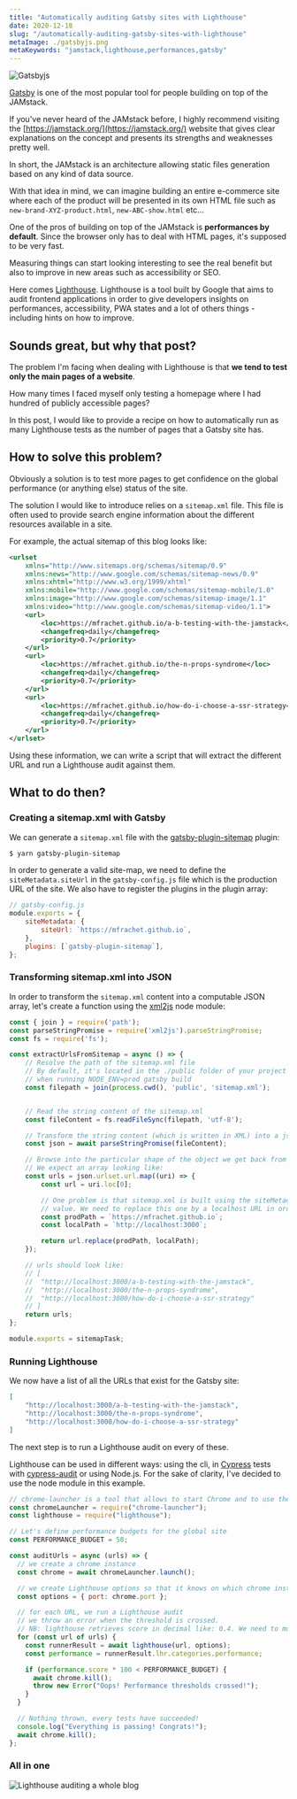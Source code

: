 ```yaml
---
title: "Automatically auditing Gatsby sites with Lighthouse"
date: 2020-12-18
slug: "/automatically-auditing-gatsby-sites-with-lighthouse"
metaImage: ./gatsbyjs.png
metaKeywords: "jamstack,lighthouse,performances,gatsby"
---
```


![Gatsbyjs](./gatsbyjs.png)


[Gatsby](https://www.gatsbyjs.com/) is one of the most popular tool for people building on top of the JAMstack.

If you've never heard of the JAMstack before, I highly recommend visiting the [https://jamstack.org/](https://jamstack.org/) website that gives clear explanations on the concept and presents its strengths and weaknesses pretty well.

In short, the JAMstack is an architecture allowing static files generation based on any kind of data source.

With that idea in mind, we can imagine building an entire e-commerce site where each of the product will be presented in its own HTML file such as `new-brand-XYZ-product.html`, `new-ABC-show.html` etc...

One of the pros of building on top of the JAMstack is **performances by default**. Since the browser only has to deal with HTML pages, it's supposed to be very fast.

Measuring things can start looking interesting to see the real benefit but also to improve in new areas such as accessibility or SEO.

Here comes [Lighthouse](https://developers.google.com/web/tools/lighthouse). Lighthouse is a tool built by Google that aims to audit frontend applications in order to give developers insights on performances, accessibility, PWA states and a lot of others things - including hints on how to improve.

## Sounds great, but why that post?

The problem I'm facing when dealing with Lighthouse is that **we tend to test only the main pages of a website**.

How many times I faced myself only testing a homepage where I had hundred of publicly accessible pages?

In this post, I would like to provide a recipe on how to automatically run as many Lighthouse tests as the number of pages that a Gatsby site has.

## How to solve this problem?

Obviously a solution is to test more pages to get confidence on the global performance (or anything else) status of the site.

The solution I would like to introduce relies on a `sitemap.xml` file. This file is often used to provide search engine information about the different resources available in a site. 

For example, the actual sitemap of this blog looks like:

```xml
<urlset
    xmlns="http://www.sitemaps.org/schemas/sitemap/0.9"
    xmlns:news="http://www.google.com/schemas/sitemap-news/0.9"
    xmlns:xhtml="http://www.w3.org/1999/xhtml"
    xmlns:mobile="http://www.google.com/schemas/sitemap-mobile/1.0"
    xmlns:image="http://www.google.com/schemas/sitemap-image/1.1"
    xmlns:video="http://www.google.com/schemas/sitemap-video/1.1">
    <url>
        <loc>https://mfrachet.github.io/a-b-testing-with-the-jamstack</loc>
        <changefreq>daily</changefreq>
        <priority>0.7</priority>
    </url>
    <url>
        <loc>https://mfrachet.github.io/the-n-props-syndrome</loc>
        <changefreq>daily</changefreq>
        <priority>0.7</priority>
    </url>
    <url>
        <loc>https://mfrachet.github.io/how-do-i-choose-a-ssr-strategy</loc>
        <changefreq>daily</changefreq>
        <priority>0.7</priority>
    </url>
</urlset>
```

Using these information, we can write a script that will extract the different URL and run a Lighthouse audit against them.

## What to do then?

### Creating a sitemap.xml with Gatsby

We can generate a `sitemap.xml` file with the [gatsby-plugin-sitemap](https://github.com/gatsbyjs/gatsby/tree/master/packages/gatsby-plugin-sitemap) plugin:

```sh
$ yarn gatsby-plugin-sitemap
```

In order to generate a valid site-map, we need to define the `siteMetadata.siteUrl` in the `gatsby-config.js` file which is the production URL of the site. We also have to register the plugins in the plugin array:

```js
// gatsby-config.js
module.exports = {
    siteMetadata: {
        siteUrl: `https://mfrachet.github.io`,
    },
    plugins: [`gatsby-plugin-sitemap`],
};
```

### Transforming sitemap.xml into JSON

In order to transform the `sitemap.xml` content into a computable JSON array, let's create a function using the [xml2js](https://www.npmjs.com/package/xml2js) node module:

```js
const { join } = require('path');
const parseStringPromise = require('xml2js').parseStringPromise;
const fs = require('fs');

const extractUrlsFromSitemap = async () => {
    // Resolve the path of the sitemap.xml file
    // By default, it's located in the ./public folder of your project
    // when running NODE_ENV=prod gatsby build
    const filepath = join(process.cwd(), 'public', 'sitemap.xml');


    // Read the string content of the sitemap.xml
    const fileContent = fs.readFileSync(filepath, 'utf-8');

    // Transform the string content (which is written in XML) into a json object
    const json = await parseStringPromise(fileContent);

    // Browse into the particular shape of the object we get back from the xml2js library
    // We expect an array looking like:
    const urls = json.urlset.url.map((uri) => {
        const url = uri.loc[0];

        // One problem is that sitemap.xml is built using the siteMetadata.siteUrl
        // value. We need to replace this one by a localhost URL in order to run the test locally
        const prodPath = `https://mfrachet.github.io`;
        const localPath = `http://localhost:3000`;

        return url.replace(prodPath, localPath);
    });

    // urls should look like:
    // [
    //  "http://localhost:3000/a-b-testing-with-the-jamstack",
    //  "http://localhost:3000/the-n-props-syndrome",
    //  "http://localhost:3000/how-do-i-choose-a-ssr-strategy"
    // ]
    return urls;
};

module.exports = sitemapTask;
```

### Running Lighthouse

We now have a list of all the URLs that exist for the Gatsby site:

```json
[
    "http://localhost:3000/a-b-testing-with-the-jamstack",
    "http://localhost:3000/the-n-props-syndrome",
    "http://localhost:3000/how-do-i-choose-a-ssr-strategy"
]
```

The next step is to run a Lighthouse audit on every of these.

Lighthouse can be used in different ways: using the cli, in [Cypress](https://www.cypress.io/) tests with [cypress-audit](https://github.com/mfrachet/cypress-audit) or using Node.js. For the sake of clarity, I've decided to use the node module in this example.

```js
// chrome-launcher is a tool that allows to start Chrome and to use the drive it with the devtools protocol
const chromeLauncher = require("chrome-launcher");
const lighthouse = require("lighthouse");

// Let's define performance budgets for the global site
const PERFORMANCE_BUDGET = 50;

const auditUrls = async (urls) => {
  // we create a chrome instance
  const chrome = await chromeLauncher.launch();

  // we create Lighthouse options so that it knows on which chrome instance it has to connect
  const options = { port: chrome.port };

  // for each URL, we run a Lighthouse audit
  // we throw an error when the threshold is crossed.
  // NB: lighthouse retrieves score in decimal like: 0.4. We need to multiply it by 100 to get a percentage value
  for (const url of urls) {
    const runnerResult = await lighthouse(url, options);
    const performance = runnerResult.lhr.categories.performance;

    if (performance.score * 100 < PERFORMANCE_BUDGET) {
      await chrome.kill();
      throw new Error("Oops! Performance thresholds crossed!");
    }
  }

  // Nothing thrown, every tests have succeeded!
  console.log("Everything is passing! Congrats!");
  await chrome.kill();
};
```

### All in one

![Lighthouse auditing a whole blog](./audit-blog.gif)